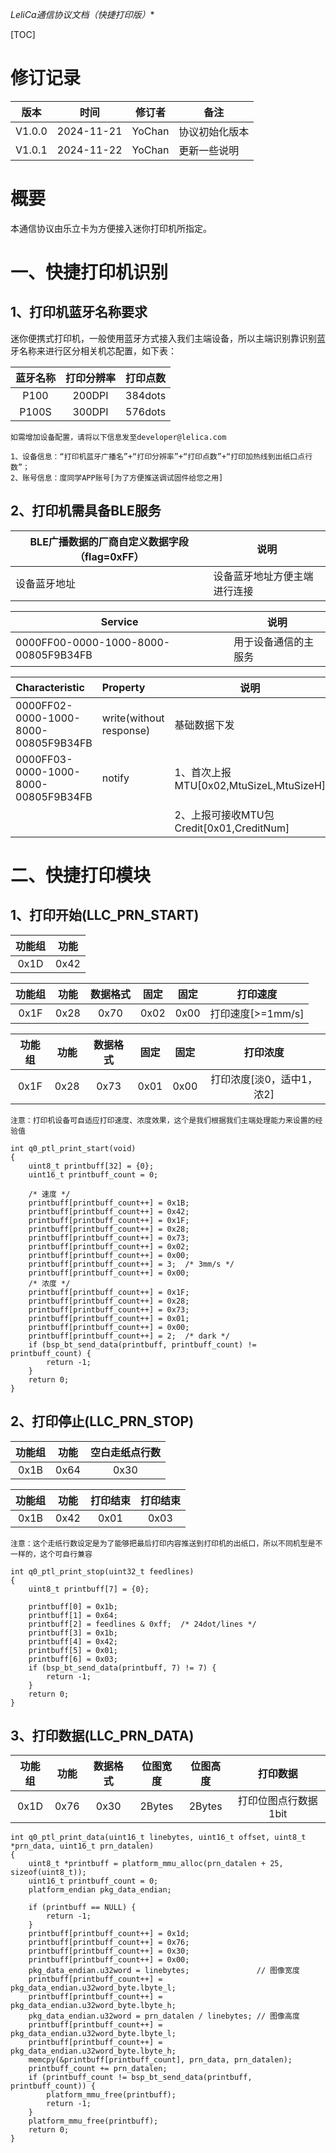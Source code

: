 *LeliCa通信协议文档（快捷打印版）**

[TOC]

# 修订记录

| 版本   | 时间       | 修订者 | 备注           |
| ------ | ---------- | ------ | -------------- |
| V1.0.0 | 2024-11-21 | YoChan | 协议初始化版本 |
| V1.0.1 | 2024-11-22 | YoChan | 更新一些说明   |



# 概要

本通信协议由乐立卡为方便接入迷你打印机所指定。



# 一、快捷打印机识别

## 1、打印机蓝牙名称要求

迷你便携式打印机，一般使用蓝牙方式接入我们主端设备，所以主端识别靠识别蓝牙名称来进行区分相关机芯配置，如下表：

| 蓝牙名称 | 打印分辨率 | 打印点数 |
| :------: | :--------: | :------: |
|   P100   |   200DPI   | 384dots  |
|  P100S   |   300DPI   | 576dots  |

```
如需增加设备配置，请将以下信息发至developer@lelica.com

1、设备信息：“打印机蓝牙广播名”+“打印分辨率”+“打印点数”+“打印加热线到出纸口点行数”；
2、账号信息：度同学APP账号[为了方便推送调试固件给您之用]
```



## 2、打印机需具备BLE服务

| BLE广播数据的厂商自定义数据字段（flag=0xFF） | 说明                         |
| -------------------------------------------- | ---------------------------- |
| 设备蓝牙地址                                 | 设备蓝牙地址方便主端进行连接 |


| Service                              | 说明                 |
| ------------------------------------ | -------------------- |
| 0000FF00-0000-1000-8000-00805F9B34FB | 用于设备通信的主服务 |

| Characteristic                       | Property                | 说明                                     |
| :----------------------------------- | :---------------------- | ---------------------------------------- |
| 0000FF02-0000-1000-8000-00805F9B34FB | write(without response) | 基础数据下发                             |
| 0000FF03-0000-1000-8000-00805F9B34FB | notify                  | 1、首次上报MTU[0x02,MtuSizeL,MtuSizeH]   |
|                                      |                         | 2、上报可接收MTU包Credit[0x01,CreditNum] |



# 二、快捷打印模块

## 1、打印开始(LLC_PRN_START)

| 功能组 | 功能 |
| :----: | :--: |
|  0x1D  | 0x42 |

| 功能组 | 功能 | 数据格式 | 固定 | 固定 |     打印速度      |
| :----: | :--: | :------: | :--: | :--: | :---------------: |
|  0x1F  | 0x28 |   0x70   | 0x02 | 0x00 | 打印速度[>=1mm/s] |

| 功能组 | 功能 | 数据格式 | 固定 | 固定 |         打印浓度          |
| :----: | :--: | :------: | :--: | :--: | :-----------------------: |
|  0x1F  | 0x28 |   0x73   | 0x01 | 0x00 | 打印浓度[淡0，适中1，浓2] |

```
注意：打印机设备可自适应打印速度、浓度效果，这个是我们根据我们主端处理能力来设置的经验值
```

```
int q0_ptl_print_start(void)
{
    uint8_t printbuff[32] = {0};
    uint16_t printbuff_count = 0;

    /* 速度 */
    printbuff[printbuff_count++] = 0x1B;
    printbuff[printbuff_count++] = 0x42;
    printbuff[printbuff_count++] = 0x1F;
    printbuff[printbuff_count++] = 0x28;
    printbuff[printbuff_count++] = 0x73;
    printbuff[printbuff_count++] = 0x02;
    printbuff[printbuff_count++] = 0x00;
    printbuff[printbuff_count++] = 3;  /* 3mm/s */
    printbuff[printbuff_count++] = 0x00;
    /* 浓度 */
    printbuff[printbuff_count++] = 0x1F;
    printbuff[printbuff_count++] = 0x28;
    printbuff[printbuff_count++] = 0x73;
    printbuff[printbuff_count++] = 0x01;
    printbuff[printbuff_count++] = 0x00;
    printbuff[printbuff_count++] = 2;  /* dark */
    if (bsp_bt_send_data(printbuff, printbuff_count) != printbuff_count) {
        return -1;
    }
    return 0;
}
```





## 2、打印停止(LLC_PRN_STOP)

| 功能组 | 功能 | 空白走纸点行数 |
| :----: | :--: | :------------: |
|  0x1B  | 0x64 |      0x30      |

| 功能组 | 功能 | 打印结束 | 打印结束 |
| :----: | :--: | :------: | :------: |
|  0x1B  | 0x42 |   0x01   |   0x03   |

```
注意：这个走纸行数设定是为了能够把最后打印内容推送到打印机的出纸口，所以不同机型是不一样的，这个可自行兼容
```

```
int q0_ptl_print_stop(uint32_t feedlines)
{
    uint8_t printbuff[7] = {0};

    printbuff[0] = 0x1b;
    printbuff[1] = 0x64;
    printbuff[2] = feedlines & 0xff;  /* 24dot/lines */
    printbuff[3] = 0x1b;
    printbuff[4] = 0x42;
    printbuff[5] = 0x01;
    printbuff[6] = 0x03;
    if (bsp_bt_send_data(printbuff, 7) != 7) {
        return -1;
    }
    return 0;
}
```



## 3、打印数据(LLC_PRN_DATA)

| 功能组 | 功能 | 数据格式 | 位图宽度 | 位图高度 |       打印数据       |
| :----: | :--: | :------: | :------: | :------: | :------------------: |
|  0x1D  | 0x76 |   0x30   |  2Bytes  |  2Bytes  | 打印位图点行数据1bit |

```
int q0_ptl_print_data(uint16_t linebytes, uint16_t offset, uint8_t *prn_data, uint16_t prn_datalen)
{
    uint8_t *printbuff = platform_mmu_alloc(prn_datalen + 25, sizeof(uint8_t));
    uint16_t printbuff_count = 0;
    platform_endian pkg_data_endian;

    if (printbuff == NULL) {
        return -1;
    }
    printbuff[printbuff_count++] = 0x1d;
    printbuff[printbuff_count++] = 0x76;
    printbuff[printbuff_count++] = 0x30;
    printbuff[printbuff_count++] = 0x00;
    pkg_data_endian.u32word = linebytes;               // 图像宽度
    printbuff[printbuff_count++] = pkg_data_endian.u32word_byte.lbyte_l;
    printbuff[printbuff_count++] = pkg_data_endian.u32word_byte.lbyte_h;
    pkg_data_endian.u32word = prn_datalen / linebytes; // 图像高度
    printbuff[printbuff_count++] = pkg_data_endian.u32word_byte.lbyte_l;
    printbuff[printbuff_count++] = pkg_data_endian.u32word_byte.lbyte_h;
    memcpy(&printbuff[printbuff_count], prn_data, prn_datalen);
    printbuff_count += prn_datalen;
    if (printbuff_count != bsp_bt_send_data(printbuff, printbuff_count)) {
        platform_mmu_free(printbuff);
        return -1;
    }
    platform_mmu_free(printbuff);
    return 0;
}
```





